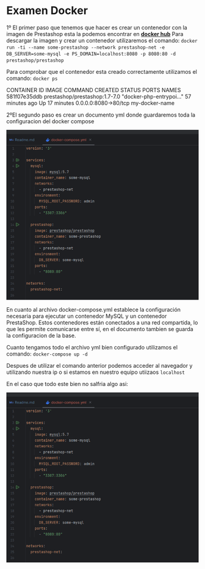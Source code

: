 # Examen Docker

1º El primer paso que tenemos que hacer es crear un contenedor con la imagen de Prestashop esta la podemos encontrar en [**docker hub**](https://hub.docker.com/r/prestashop/prestashop/)
   Para descargar la imagen y crear un contenedor utilizaremos el comando:
    `docker run -ti --name some-prestashop --network prestashop-net -e DB_SERVER=some-mysql -e PS_DOMAIN=localhost:8080 -p 8080:80 -d prestashop/prestashop`
   
   Para comprobar que el contenedor esta creado correctamente utilizamos el comando:
    `docker ps`

   CONTAINER ID   IMAGE                           COMMAND                  CREATED          STATUS          PORTS                  NAMES
   581f07e35ddb   prestashop/prestashop:1.7-7.0   "docker-php-entrypoi…"   57 minutes ago   Up 17 minutes   0.0.0.0:8080->80/tcp   my-docker-name

   2ºEl segundo paso es crear un documento yml donde guardaremos toda la configuracion del docker compose 

   ![docker-compose.yml](Capturas/Captura.png)

   En cuanto al archivo docker-compose.yml establece la configuración necesaria para ejecutar un contenedor MySQL y un contenedor PrestaShop. Estos contenedores están conectados a una red compartida, lo que les permite comunicarse entre sí, en el documento tambien se guarda la configuracion de la base.

   Cuanto tengamos todo el archivo yml bien configurado utilizamos el comando:
    `docker-compose up -d`

   Despues de utilizar el comando anterior podemos acceder al navegador y utilizando nuestra ip o si estamos en nuestro equipo utiizaos `localhost`

   En el caso que todo este bien no salfria algo asi:

   ![docker-compose.yml](Capturas/Captura.png)


